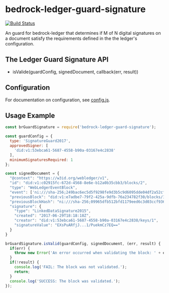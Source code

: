 # bedrock-ledger-guard-signature

[![Build Status](https://ci.digitalbazaar.com/buildStatus/icon?job=bedrock-ledger-guard-signature)](https://ci.digitalbazaar.com/job/bedrock-ledger-guard-signature)

An guard for bedrock-ledger that determines if M of N
digital signatures on a document satisfy the requirements defined in the the
ledger's configuration.

## The Ledger Guard Signature API
- isValide(guardConfig, signedDocument, callback(err, result))

## Configuration
For documentation on configuration, see [config.js](./lib/config.js).

## Usage Example
```javascript
const brGuardSignature = require('bedrock-ledger-guard-signature');

const guardConfig = {
  type: 'SignatureGuard2017',
  approvedSigner: [
    'did:v1:53ebca61-5687-4558-b90a-03167e4c2838'
  ],
  minimumSignaturesRequired: 1
};

const signedDocument = {
  "@context": "https://w3id.org/webledger/v1",
  "id": "did:v1:c02915fc-672d-4568-8e6e-b12a0b35cbb3/blocks/2",
  "type": "WebLedgerEventBlock",
  "event": ['ni:///sha-256;249bac6ec5d5f9298fe9d3b5c9d6095dde04df2a52cf485b49e3061af8b0b929'],
  "previousBlock": "did:v1:e7adbe7-79f2-425a-9dfb-76a234782f30/blocks/1",
  "previousBlockHash": "ni:///sha-256;09965dfb512bfd1179eed6c3d03ccf9361d3a310a86ae76f54eac3cca49fc6e7",
  "signature": {
    "type": "LinkedDataSignature2015",
    "created": "2017-06-29T18:18:18Z",
    "creator": "did:v1:53ebca61-5687-4558-b90a-03167e4c2838/keys/1",
    "signatureValue": "EXsPuARfjJ...1/PuekmCz7EQ=="
  }
}

brGuardSignature.isValid(guardConfig, signedDocument, (err, result) {
  if(err) {
    throw new Error('An error occurred when validating the block: ' + err.message);
  }
  if(!result) {
    console.log('FAIL: The block was not validated.');
    return;
  }
  console.log('SUCCESS: The block was validated.');
});
```
